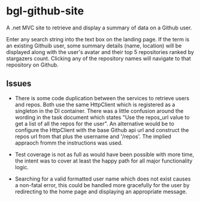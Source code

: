 # bgl-github-site
A .net MVC site to retrieve and display a summary of data on a Github user.

Enter any search string into the text box on the landing page.  If the term is an existing Githuib user, some summary details (name, location) will be displayed along with the user's avatar and their top 5 repositories ranked by stargazers count.  Clicking any of the repository names will navigate to that repository on Github.

## Issues
* There is some code duplication between the services to retrieve users and repos.  Both use the same HttpClient which is registered as a singleton in the DI container.  There was a little confusion around the wording in the task document which states "Use the repos_url value to get a list of all the repos for the user".  An alternative would be to configure the HttpClient with the base Github api url and construct the repos url from that plus the username and '/repos'.  The implied appraoch fromm the instructions was used.

* Test coverage is not as full as would have been possible with more time, the intent was to cover at least the happy path for all major functionality logic.

* Searching for a valid formatted user name which does not exist causes a non-fatal error, this could be handled more gracefully for the user by redirecting to the home page and displaying an appropriate message.
